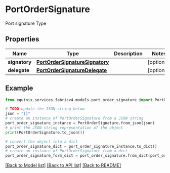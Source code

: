 # PortOrderSignature

Port signature Type

## Properties

Name | Type | Description | Notes
------------ | ------------- | ------------- | -------------
**signatory** | [**PortOrderSignatureSignatory**](PortOrderSignatureSignatory.md) |  | [optional] 
**delegate** | [**PortOrderSignatureDelegate**](PortOrderSignatureDelegate.md) |  | [optional] 

## Example

```python
from equinix.services.fabricv4.models.port_order_signature import PortOrderSignature

# TODO update the JSON string below
json = "{}"
# create an instance of PortOrderSignature from a JSON string
port_order_signature_instance = PortOrderSignature.from_json(json)
# print the JSON string representation of the object
print(PortOrderSignature.to_json())

# convert the object into a dict
port_order_signature_dict = port_order_signature_instance.to_dict()
# create an instance of PortOrderSignature from a dict
port_order_signature_form_dict = port_order_signature.from_dict(port_order_signature_dict)
```
[[Back to Model list]](../README.md#documentation-for-models) [[Back to API list]](../README.md#documentation-for-api-endpoints) [[Back to README]](../README.md)


